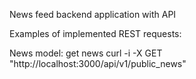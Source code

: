 News feed backend application with API

Examples of implemented REST requests:

News model:
  get news
    curl -i -X GET "http://localhost:3000/api/v1/public_news"
